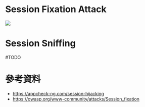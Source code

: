 # Session Fixation Attack

![](<https://raw.githubusercontent.com/Jamison-Chen/KM-software/master/img/Session-Hijacking-pic5-2048x1229.png>)

# Session Sniffing

#TODO 

# 參考資料

- <https://appcheck-ng.com/session-hijacking>
- <https://owasp.org/www-community/attacks/Session_fixation>